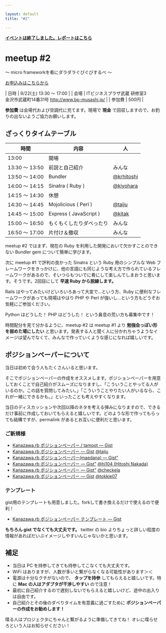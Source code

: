```yaml
---

layout: default
title: "#2"

---
```


<p>
<a href="./report.html"><strong>イベントは終了しました。レポートはこちら</strong></a></p>

meetup #2
==========

〜 micro frameworkを肴にダラダラぐびぐびするべ 〜

[お申込みはこちらから](http://kzrb.doorkeeper.jp/events/1642)


| 日時   | 9/22(土) 13:30 〜 17:00 |
| 会場   | ITビジネスプラザ武蔵 研修室3<br>金沢市武蔵町14番31号 <a href="http://www.bp-musashi.jp/">http://www.bp-musashi.jp/</a> |
| 参加費 | 500円 |


**参加費** は会場代および空調代に充てます。現場で **現金**
で回収しますので、お釣りの出ないようご協力お願いします。

ざっくりタイムテーブル
----------------------

 |時間            |内容                      |人|
 |----------------|--------------------------|--------------------------------------------|
 |13:00           |開場                      ||
 |13:30 〜 13:50  |前説と自己紹介            |みんな|
 |13:50 〜 14:00  |Bundler                   |[@krhitoshi](https://twitter.com/krhitoshi)|
 |14:00 〜 14:15  |Sinatra ( Ruby )          |[@kiyohara](https://twitter.com/kiyohara)|
 |14:15 〜 14:30  |休憩                      ||
 |14:30 〜 14:45  |Mojolicious ( Perl )      |[@taiju](https://twitter.com/taiju)|
 |14:45 〜 15:00  |Express ( JavaScript )    |[@kitak](https://twitter.com/kitak)|
 |15:00 〜 16:50  |もくもくしたりダベったり  |みんな|
 |16:50 〜 17:00  |片付け＆撤収              |みんな|

meetup #2 ではまず、現在の Ruby
を利用した開発において欠かすことのできない Bundler gem
について簡単に学びます。

次に meetup #1 で評判の良かった Sinatra という Ruby 用のシンプルな Web
フレームワークをきっかけに、他の言語にも同じような考え方で作られているフレームワークがあるので、そいつらもついでに肴にして楽しんでしまおうと思います。そうです。2回目にして
**早速 Ruby から脱線します。**

Rails はやってみたいけどいろいろあって大変で…という方、Ruby
に便利なフレームワークがあっても現場はやはり PHP や Perl
が強いし…という方もどうぞお気軽にご参加ください。

Python はどうした！ PHP はどうした！ という鼻息の荒い方も募集中です！

時間配分を見て分かるように、meetup #2 は meetup #1 より
**勉強会っぽい形を弱めた場にしたい**
と思います。発表する人と聞く人に分かれちゃうようなイメージは望んでなくて、みんなで作っていくような感じになれば嬉しいです。

ポジションペーパーについて
--------------------------

当日は初めて会う人もたくさんいると思います。

そこでポジションペーパーの作成をオススメします。ポジションペーパーを用意しておくことで自己紹介がスムーズになりますし、「こういうことやってる人がいるのか。この話を質問してみたい。」「こういうことやりたい人がいるなら、これが一緒にできるかも。」といったことも考えやすくなります。

当日のディスカッションや次回以降のネタを考える弾みになりますので、できるだけ事前に作成しておいてもらえると嬉しいです。どのような形で作ってもらっても結構ですが、permalink
があるとお互いに便利だと思います。

### ご新規様

* [Kanazawa.rb ポジションペーパー / tamoot — Gist](https://gist.github.com/c8dc61f747ab79c9c58d)
* [Kanazawa.rb ポジションペーパー — Gist](https://gist.github.com/103a83bcb57743fa814c) [@taiju](https://twitter.com/taiju)
* [Kanazawa.rb ポジションペーパー(maedana) — Gist"](https://gist.github.com/6a09da90500cbbe8a25a)
* [Kanazawa.rb ポジションペーパー  — Gist"](https://gist.github.com/84f60a1a6d9451a12b1f) [@hi104 (Hitoshi Nakada)](https://github.com/hi104)
* [Kanazawa.rb ポジションペーパー  — Gist"](https://gist.github.com/8dfb6626ccccff50dc3a) [@checkela](https://twitter.com/checkela)
* [Kanazawa.rb ポジションペーパー — Gist](https://gist.github.com/a7ea2f9565c4e8975ef1) [@tokkie07](https://twitter.com/tokkie07)

### テンプレート

gist用のテンプレートも用意しました。forkして書き換えるだけで使えるので便利！

* [Kanazawa.rb ポジションペーパー テンプレート — Gist](https://gist.github.com/5a523ec3180002229a32)

**もちろん gist でなくても大丈夫です。** twitter の bio
よりちょっと詳しい程度の情報があればだいぶイメージしやすいんじゃないかと思います。

補足
----

* 当日は PC を持参してきても持参してこなくても大丈夫です。
* WiFi はありますが、人数が多いと繋がらなくなる可能性があります＞＜
* 電源は十分なクチがないので、 **タップを持参** してもらえると嬉しいです。特に **Mac の人はアダプタが干渉しやすい** ので注意！
* 最初に自己紹介するので遅刻しないでもらえると嬉しいけど、途中の出入りは自由です。
* 自己紹介とその後のダベりタイムを有意義に過ごすために **ポジションペーパーの作成をお勧めします！**

喋る人はプロジェクタにちゃんと繋がるように準備してきてね！
オレに喋らせろという人はお知らせください！
